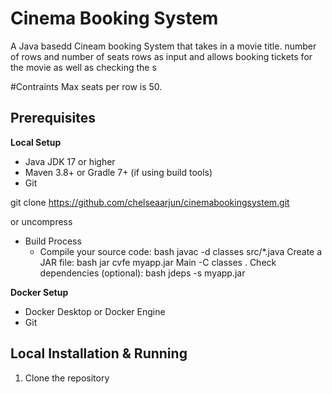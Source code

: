 # Cinema Booking System
A Java basedd Cineam booking System that takes in a movie title. number of rows and number of seats rows as input and allows booking tickets for the movie as well as checking the s

#Contraints
Max seats per row is 50. 

## Prerequisites

**Local Setup**
- Java JDK 17 or higher
- Maven 3.8+ or Gradle 7+ (if using build tools)
- Git

git clone https://github.com/chelseaarjun/cinemabookingsystem.git

or uncompress

- Build Process
  - Compile your source code:
bash
javac -d classes src/*.java
Create a JAR file:
bash
jar cvfe myapp.jar Main -C classes .
Check dependencies (optional):
bash
jdeps -s myapp.jar

**Docker Setup**
- Docker Desktop or Docker Engine
- Git

## Local Installation & Running

1. Clone the repository

